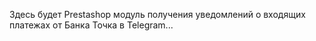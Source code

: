 Здесь будет Prestashop модуль получения уведомлений  о входящих платежах от Банка Точка в Telegram...
